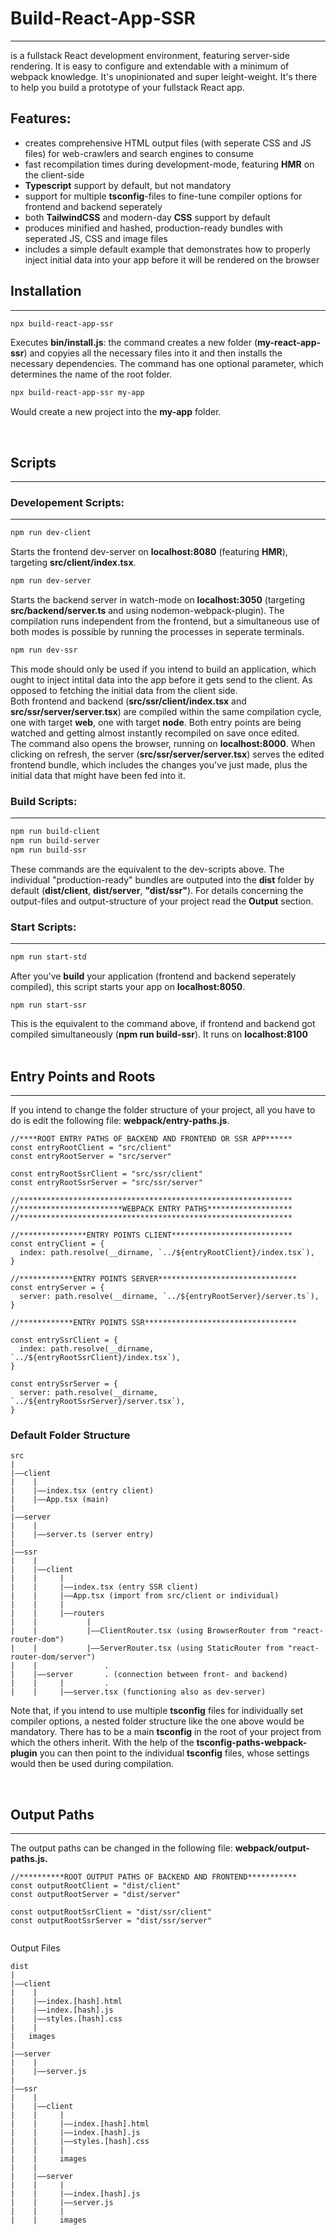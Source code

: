 # Build-React-App-SSR

---

is a fullstack React development environment, featuring server-side rendering. It is easy to configure and extendable with a minimum of webpack knowledge. It's unopinionated and super leight-weight. It's there to help you build a prototype of your fullstack React app.

## Features:

- creates comprehensive HTML output files (with seperate CSS and JS files) for web-crawlers and search engines to consume
- fast recompilation times during development-mode, featuring **HMR** on the client-side
- **Typescript** support by default, but not mandatory
- support for multiple **tsconfig**-files to fine-tune compiler options for frontend and backend seperately
- both **TailwindCSS** and modern-day **CSS** support by default
- produces minified and hashed, production-ready bundles with seperated JS, CSS and image files
- includes a simple default example that demonstrates how to properly inject initial data into your app before it will be rendered on the browser

## Installation

---

```bash
npx build-react-app-ssr
```

Executes **bin/install.js**: the command creates a new folder (**my-react-app-ssr**) and copyies all the necessary files into it and then installs the necessary dependencies. The command has one optional parameter, which determines the name of the root folder.

```bash
npx build-react-app-ssr my-app
```

Would create a new project into the **my-app** folder.

<br>

## Scripts

---

### Developement Scripts:

---

```bash
npm run dev-client
```

Starts the frontend dev-server on **localhost:8080** (featuring **HMR**), targeting **src/client/index.tsx**.

```bash
npm run dev-server
```

Starts the backend server in watch-mode on **localhost:3050** (targeting **src/backend/server.ts** and using nodemon-webpack-plugin). The compilation runs independent from the frontend, but a simultaneous use of both modes is possible by running the processes in seperate terminals.

```bash
npm run dev-ssr
```

This mode should only be used if you intend to build an application, which ought to inject intital data into the app before it gets send to the client. As opposed to fetching the initial data from the client side.\
Both frontend and backend (**src/ssr/client/index.tsx** and **src/ssr/server/server.tsx**) are compiled within the same compilation cycle, one with target **web**, one with target **node**. Both entry points are being watched and getting almost instantly recompiled on save once edited.\
The command also opens the browser, running on **localhost:8000**. When clicking on refresh, the server (**src/ssr/server/server.tsx**) serves the edited frontend bundle, which includes the changes you've just made, plus the initial data that might have been fed into it.

### Build Scripts:

---

```bash
npm run build-client
npm run build-server
npm run build-ssr
```

These commands are the equivalent to the dev-scripts above. The individual "production-ready" bundles are outputed into the **dist** folder by default (**dist/client**, **dist/server**, **"dist/ssr"**). For details concerning the output-files and output-structure of your project read the **Output** section.

### Start Scripts:

---

```bash
npm run start-std
```

After you've **build** your application (frontend and backend seperately compiled), this script starts your app on **localhost:8050**.

```
npm run start-ssr
```

This is the equivalent to the command above, if frontend and backend got compiled simultaneously (**npm run build-ssr**). It runs on **localhost:8100**  
<br>

## Entry Points and Roots

---

If you intend to change the folder structure of your project, all you have to do is edit the following file: **webpack/entry-paths.js**.

```JS
//****ROOT ENTRY PATHS OF BACKEND AND FRONTEND OR SSR APP******
const entryRootClient = "src/client"
const entryRootServer = "src/server"

const entryRootSsrClient = "src/ssr/client"
const entryRootSsrServer = "src/ssr/server"

//*************************************************************
//***********************WEBPACK ENTRY PATHS*******************
//*************************************************************

//***************ENTRY POINTS CLIENT***************************
const entryClient = {
  index: path.resolve(__dirname, `../${entryRootClient}/index.tsx`),
}

//************ENTRY POINTS SERVER*******************************
const entryServer = {
  server: path.resolve(__dirname, `../${entryRootServer}/server.ts`),
}

//************ENTRY POINTS SSR**********************************

const entrySsrClient = {
  index: path.resolve(__dirname, `../${entryRootSsrClient}/index.tsx`),
}

const entrySsrServer = {
  server: path.resolve(__dirname, `../${entryRootSsrServer}/server.tsx`),
}

```

### Default Folder Structure

```
src
|
|——client
|    |
|    |——index.tsx (entry client)
|    |——App.tsx (main)
|
|——server
|    |
|    |——server.ts (server entry)
|
|——ssr
|    |
|    |——client
|    |     |
|    |     |——index.tsx (entry SSR client)
|    |     |——App.tsx (import from src/client or individual)
|    |     |
|    |     |——routers
|    |           |
|    |           |——ClientRouter.tsx (using BrowserRouter from "react-router-dom")
|    |           |——ServerRouter.tsx (using StaticRouter from "react-router-dom/server")
|    |               .
|    |——server       . (connection between front- and backend)
|    |     |         .
|    |     |——server.tsx (functioning also as dev-server)
```

Note that, if you intend to use multiple **tsconfig** files for individually set compiler options, a nested folder structure like the one above would be mandatory. There has to be a main **tsconfig** in the root of your project from which the others inherit. With the help of the **tsconfig-paths-webpack-plugin** you can then point to the individual **tsconfig** files, whose settings would then be used during compilation.

<br>

## Output Paths

---

The output paths can be changed in the following file: **webpack/output-paths.js.**

```JS
//**********ROOT OUTPUT PATHS OF BACKEND AND FRONTEND***********
const outputRootClient = "dist/client"
const outputRootServer = "dist/server"

const outputRootSsrClient = "dist/ssr/client"
const outputRootSsrServer = "dist/ssr/server"


```

Output Files

```
dist
|
|——client
|    |
|    |——index.[hash].html
|    |——index.[hash].js
|    |——styles.[hash].css
|    |
|   images
|
|——server
|    |
|    |——server.js
|
|——ssr
|    |
|    |——client
|    |     |
|    |     |——index.[hash].html
|    |     |——index.[hash].js
|    |     |——styles.[hash].css
|    |     |
|    |     images
|    |
|    |——server
|    |     |
|    |     |——index.[hash].js
|    |     |——server.js
|    |     |
|    |     images
```
